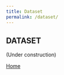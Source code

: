 ```yaml
---
title: Dataset
permalink: /dataset/
---
```


## DATASET
(Under construction)

[Home](/hexagonsDemo)

